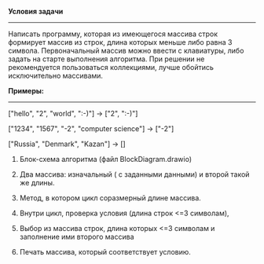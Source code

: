 **Условия задачи**
_______________________
 Написать программу, которая из имеющегося массива строк формирует массив из строк, длина которых меньше либо равна 3 символа. Первоначальный массив можно ввести с клавиатуры, либо задать на старте выполнения алгоритма. При решении не рекомендуется пользоваться коллекциями, лучше обойтись исключительно массивами.

**Примеры:**
__________________________________

["hello", "2", "world", ":-)"] -> ["2", ":-)"]

["1234", "1567", "-2", "computer science"] -> ["-2"]

["Russia", "Denmark", "Kazan"] -> []

1. Блок-схема алгоритма (файл BlockDiagram.drawio)

2. Два массива: изначальный ( с заданными данными) и второй такой же длины. 
3. Метод, в котором цикл соразмерный длине массива.
4. Внутри цикл, проверка условия (длина строк <=3 символам), 
5. Выбор из  массива строк, длина которых <=3 символам и заполнение ими второго массива
6. Печать массива, который соответствует условию.